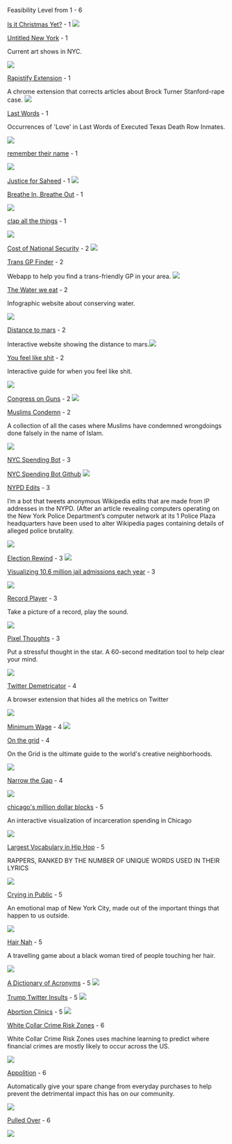 Feasibility Level from 1 - 6

[Is it Christmas Yet?](https://isitchristmas.com/) - 1
![](images/image35.png)

[Untitled New York](http://www.unti-tled.com/new-york) - 1

Current art shows in NYC.

![](images/image16.png)

[Rapistify Extension](https://github.com/m0neysha/rapistify-extension) - 1

A chrome extension that corrects articles about Brock Turner
Stanford-rape case.
![](images/image3.png)

[Last Words](http://tinysubversions.com/stuff/lastwords/) - 1

Occurrences of 'Love' in Last Words of Executed Texas Death Row Inmates.

![](images/image12.png)

[remember their name](http://remembertheir.name/) - 1

![](images/image22.png)

[Justice for Saheed](http://www.justiceforsaheed.com/) - 1
![](images/image27.png)

[Breathe In, Breathe Out](http://xhalr.com/) - 1

![](images/image23.png)

[clap all the things](https://clap.glitch.me/) - 1

![](images/image7.png)

[Cost of National Security](https://isitchristmas.com/) - 2
![](images/image34.gif)

[Trans GP Finder](https://trans-gp-finder.glitch.me/) - 2

Webapp to help you find a trans-friendly GP in your area.
![](images/image11.png)

[The Water we eat](http://thewaterweeat.com/) - 2

Infographic website about conserving water.

![](images/image28.png)

[Distance to mars](http://www.distancetomars.com) - 2

Interactive website showing the distance to mars.![](images/image2.png)

[You feel like shit](http://philome.la/jace_harr/you-feel-like-shit-an-interactive-self-care-guide/play) - 2

Interactive guide for when you feel like shit.

![](images/image25.png)

[Congress on Guns](http://congress-tracker.glitch.me/) - 2
![](images/image33.png)

[Muslims Condemn](https://muslimscondemn.com/) - 2

A collection of all the cases where Muslims have condemned wrongdoings
done falsely in the name of Islam.

![](images/image19.png)

[NYC Spending Bot](https://twitter.com/nycspendingbot) - 3

[NYC Spending Bot Github](https://github.com/chriswhong/nyc-spending-bot/blob/master/to-title-case.js)
![](images/image32.png)

[NYPD Edits](https://twitter.com/NYPDedits) - 3

I’m a bot that tweets anonymous Wikipedia edits that are made from IP
addresses in the NYPD. (After an article revealing computers operating
on the New York Police Department’s computer network at its 1 Police
Plaza headquarters have been used to alter Wikipedia pages containing
details of alleged police brutality.

![](images/image1.png)

[Election Rewind](http://electionrewind.com/) - 3
![](images/image24.png)

[Visualizing 10.6 million jail admissions each year](https://www.prisonpolicy.org/blog/2018/03/22/chalabi/) - 3

![](images/image21.png)

[Record Player](http://record-player.glitch.me/auth) - 3

Take a picture of a record, play the sound.

![](images/image9.png)

[Pixel Thoughts](http://www.pixelthoughts.co) - 3

Put a stressful thought in the star. A 60-second meditation tool to help
clear your mind.

![](images/image29.png)

[Twitter Demetricator](https://bengrosser.com/projects/twitter-demetricator/) - 4

A browser extension that hides all the metrics on Twitter

![](images/image17.gif)

[Minimum Wage](https://www.nytimes.com/interactive/2014/02/09/opinion/minimum-wage.html) - 4
![](images/image26.png)

[On the grid](https://onthegrid.city/) - 4

On the Grid is the ultimate guide to the world's creative neighborhoods.

![](images/image4.png)

[Narrow the Gap](https://narrow-the-gap.glitch.me) - 4

![](images/image30.png)

[chicago's million dollar blocks](https://chicagosmilliondollarblocks.com) - 5

An interactive visualization of incarceration spending in Chicago

![](images/image10.png)

[Largest Vocabulary in Hip Hop](https://pudding.cool/2017/02/vocabulary/) - 5

RAPPERS, RANKED BY THE NUMBER OF UNIQUE WORDS USED IN THEIR LYRICS

![](images/image14.png)

[Crying in Public](https://cryinginpublic.com/) - 5

An emotional map of New York City, made out of the important things that
happen to us outside.

![](images/image5.png)

[Hair Nah](http://hairnah.com/) - 5

A travelling game about a black woman tired of people touching her hair.

![](images/image18.png)

[A Dictionary of Acronyms](http://keepingup.io/) - 5
![](images/image31.png)

[Trump Twitter Insults](https://www.nytimes.com/interactive/2016/01/28/upshot/donald-trump-twitter-insults.html) - 5
![](images/image13.png)

[Abortion Clinics](https://pudding.cool/2017/09/clinics/) - 5
![](images/image6.png)

[White Collar Crime Risk Zones](http://whitecollar.thenewinquiry.com/) - 6

White Collar Crime Risk Zones uses machine learning to predict where
financial crimes are mostly likely to occur across the US.

![](images/image15.png)

[Appolition](https://appolition.us/) - 6

Automatically give your spare change from everyday purchases to help
prevent the detrimental impact this has on our community.

![](images/image8.png)

[Pulled Over](https://pulledover.us) - 6

![](images/image20.png)
